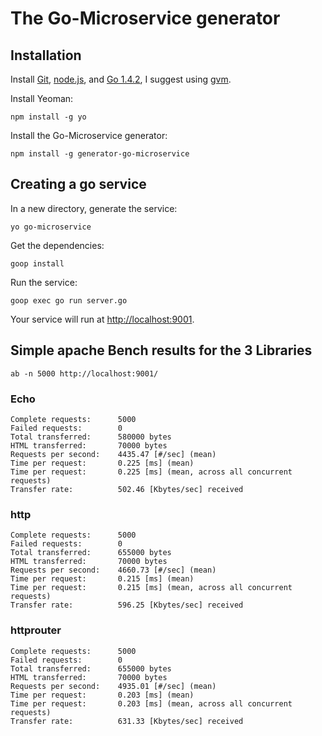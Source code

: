 # The Go-Microservice generator

## Installation

Install [Git](http://git-scm.com), [node.js](http://nodejs.org), and [Go 1.4.2](http://golang.org/), I suggest using [gvm](https://github.com/moovweb/gvm).

Install Yeoman:

    npm install -g yo

Install the Go-Microservice generator:

    npm install -g generator-go-microservice


## Creating a go service

In a new directory, generate the service:

    yo go-microservice

Get the dependencies:

    goop install

Run the service:

    goop exec go run server.go

Your service will run at [http://localhost:9001](http://localhost:9001).

## Simple apache Bench results for the 3 Libraries

`ab -n 5000 http://localhost:9001/`

### Echo

```
Complete requests:      5000
Failed requests:        0
Total transferred:      580000 bytes
HTML transferred:       70000 bytes
Requests per second:    4435.47 [#/sec] (mean)
Time per request:       0.225 [ms] (mean)
Time per request:       0.225 [ms] (mean, across all concurrent requests)
Transfer rate:          502.46 [Kbytes/sec] received
```

### http

```
Complete requests:      5000
Failed requests:        0
Total transferred:      655000 bytes
HTML transferred:       70000 bytes
Requests per second:    4660.73 [#/sec] (mean)
Time per request:       0.215 [ms] (mean)
Time per request:       0.215 [ms] (mean, across all concurrent requests)
Transfer rate:          596.25 [Kbytes/sec] received
```


### httprouter

```
Complete requests:      5000
Failed requests:        0
Total transferred:      655000 bytes
HTML transferred:       70000 bytes
Requests per second:    4935.01 [#/sec] (mean)
Time per request:       0.203 [ms] (mean)
Time per request:       0.203 [ms] (mean, across all concurrent requests)
Transfer rate:          631.33 [Kbytes/sec] received
```
